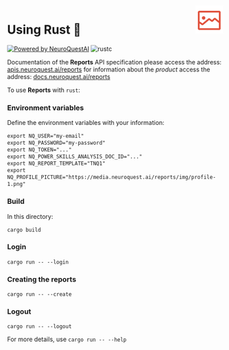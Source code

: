 <img src="https://raw.githubusercontent.com/NeuroQuestAi/neuroquestai.github.io/main/brand/products/reports/reports-128.png" align="right" width="65" height="65"/>

# Using Rust 🚀

[![Powered by NeuroQuestAI](https://img.shields.io/badge/powered%20by-NeuroQuestAI-orange.svg?style=flat&colorA=E1523D&colorB=007D8A)](
https://neuroquest.ai)
![rustc](https://img.shields.io/static/v1.svg?label=rustc&message=1.70%20&color=orange)

Documentation of the **Reports** API specification please access the address: [apis.neuroquest.ai/reports](https://apis.neuroquest.ai/reports/) for 
information about the *product* access the address: [docs.neuroquest.ai/reports](https://docs.neuroquest.ai/reports/)

To use **Reports** with `rust`:

### Environment variables

Define the environment variables with your information:

```shell
export NQ_USER="my-email"
export NQ_PASSWORD="my-password"
export NQ_TOKEN="..."
export NQ_POWER_SKILLS_ANALYSIS_DOC_ID="..."
export NQ_REPORT_TEMPLATE="TNQ1"
export NQ_PROFILE_PICTURE="https://media.neuroquest.ai/reports/img/profile-1.png"
```

### Build

In this directory:

```shell
cargo build
```

### Login

```shell
cargo run -- --login
```

### Creating the reports

```shell
cargo run -- --create
```

### Logout

```shell
cargo run -- --logout
```

For more details, use `cargo run -- --help`
